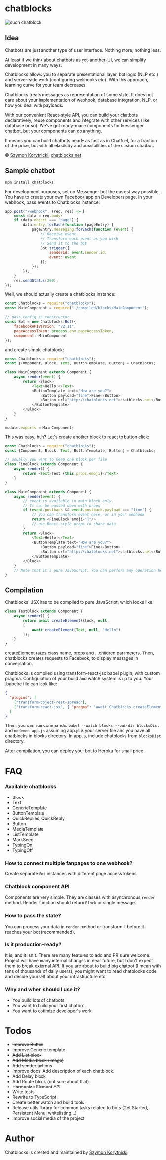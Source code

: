 # chatblocks

![such chatblock](http://chatblocks.net/code.png)

## Idea

Chatbots are just another type of user interface. Nothing more, nothing less.

At least if we think about chatbots as yet-another-UI, 
we can simplify development in many ways.
 
Chatblocks allows you to separate presentational layer,
bot logic (NLP etc.) and server-side work (configuring webhooks etc). 
With this approach, learning curve for your team decreases.

Chatblocks treats messages as representation of some state.
 It does not care about your implementation of webhook, database integration, NLP, or how you deal with payloads. 
 
With our convenient React-style API, you can build your chatbots declaratively, reuse components and 
 integrate with other services (like database or so). We've got ready-made components for Messenger chatbot,
 but your components can do anything.
 
It means you can build chatbots nearly as fast as in Chatfuel, for a fraction of the price, but with all elasticity and possibilities of the custom chatbot. 
 
© [Szymon Korytnicki](http://korytnicki.pl), [chatblocks.net](http://chatblocks.net)


## Sample chatbot

`npm install chatblocks`

For development purposes, set up Messenger bot the easiest way possible.
You have to create your own Facebook app on Developers page.
In your webhook, pass events to Chatblocks instance:

```javascript
app.post("/webhook", (req, res) => {
    const data = req.body;
    if (data.object === "page") {
        data.entry.forEach(function (pageEntry) {
            pageEntry.messaging.forEach(function (event) {
                // Receive event
                // Transform each event as you wish
                // Send it to the bot
                Bot.trigger({
                    senderId: event.sender.id,
                    event: event
                });
            });
        });
    }
    res.sendStatus(200);
});
```

Well, we should actually create a chatblocks instance:

```javascript
const Chatblocks = require("chatblocks");
const MainComponent = require("./compiled/blocks/MainComponent");

// pass config in constructor
const Bot = new Chatblocks.Bot({
    facebookAPIVersion: "v2.11",
    pageAccessToken: process.env.pageAccessToken,
    component: MainComponent
});
```

and create simple chatblock:

```javascript
const Chatblocks = require("chatblocks");
const {Component, Block, Text, ButtonTemplate, Button} = Chatblocks;

class MainComponent extends Component {
    async render(event) {
        return <Block>
            <Text>Hello!</Text>
            <ButtonTemplate text="How are you?">
                <Button payload="fine">Fine</Button>
                <Button url="http://chatblocks.net">chatblocks.net</Button>
            </ButtonTemplate>
        </Block>
    }
}

module.exports = MainComponent;
```

This was easy, huh? Let's create another block to react to button click:

```javascript
const Chatblocks = require("chatblocks");
const {Component, Block, Text, ButtonTemplate, Button} = Chatblocks;

// usually you want to keep one block per file
class FineBlock extends Component {
    async render() {
        return <Text>Test {this.props.emoji}</Text>
    }
}

class MainComponent extends Component {
    async render(event) {
        // event is available in main block only.
        // It can be passed down with props
        if (event.postback && event.postback.payload === "fine") {
            // you can transform event here, or in your webhook
            return <FineBlock emoji="🎉"/>
            // use React-style props to share data
        }
        return <Block>
            <Text>Hello!</Text>
            <ButtonTemplate text="How are you?">
                <Button payload="fine">Fine</Button>
                <Button url="http://chatblocks.net">chatblocks.net</Button>
            </ButtonTemplate>
        </Block>
    }
    // Note that it's pure JavaScript. You can perform any operation here (database, whatever)
}
```

## Compilation

Chatblocks' JSX has to be compiled to pure JavaScript, which looks like:

```javascript
class TestBlock extends Component {
    async render() {
        return await createElement(Block, null, 
        [
            await createElement(Text, null, "Hello")
        ]);
    }
}
```

createElement takes class name, props and ...children parameters. Then, chatblocks creates requests to Facebook, to display messages in conversation.

Chatblocks is compiled using transform-react-jsx babel plugin, with custom pragma. Configuration of your build and watch system is up to you. Your .babelrc file can look like: 

```json
{
  "plugins": [
    ["transform-object-rest-spread"],
    ["transform-react-jsx", { "pragma": "await Chatblocks.createElement" }]
  ]
}
```

Then, you can run commands: `babel --watch blocks --out-dir blocksDist` and `nodemon app.js`
assuming app.js is your server file and you have all chatblocks in blocks directory. In app.js, include chatblocks from `blocksDist` directory.
 
After compilation, you can deploy your bot to Heroku for small price.


# FAQ
 
### Available chatblocks
 
 - Block
 - Text
 - GenericTemplate
 - ButtonTemplate
 - QuickReplies, QuickReply
 - Button
 - MediaTemplate
 - ListTemplate
 - MarkSeen
 - TypingOn
 - TypingOff
 
 
### How to connect multiple fanpages to one webhook?
 
 Create separate `Bot` instances with different page access tokens.
 
### Chatblock component API

Components are very simple. They are classes with asynchronous `render` method.
Render function should return `Block` or single message.  

### How to pass the state?

You can process your data in `render` method or transform it before it reaches your bot (recommended).

### Is it production-ready?

It is, and it isn't. There are many features to add and PR's are welcome. 
Project will have many internal changes in near future, but I don't expect them to break external API.
If you are about to build big chatbot (I mean with tens of thousands of daily users), you might want to read chatblocks code and
decide yourself about your infrastructure etc.

### Why and when should I use it?

- You build lots of chatbots
- You want to build your first chatbot
- You want to optimize developer's work
 
# Todos
  
  - ~~Improve Button~~
  - ~~Improve Generic template~~
  - ~~Add List block~~
  - ~~Add Media block (image)~~
  - ~~Add sender actions~~
  - Improve docs. Add description of each chatblock.
  - Add Delay block
  - Add Route block (not sure about that)
  - Harmonize Element API
  - Write tests
  - Rewrite to TypeScript
  - Create better watch and build tools
  - Release utils library for common tasks related to bots (Get Started, Persistent Menu, whitelisting...)
  - Improve social media of the project
  
# Author

Chatblocks is created and maintained by [Szymon Korytnicki](http://twitter.com/skorytnicki).
 
 